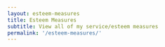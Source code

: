 ```yaml
---
layout: esteem-measures
title: Esteem Measures
subtitle: View all of my service/esteem measures
permalink: '/esteem-measures/'
---
```

